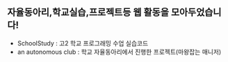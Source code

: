 자율동아리,학교실습,프로젝트등 웹 활동을 모아두었습니다!
--------------------
+ SchoolStudy : 고2 학교 프로그래밍 수업 실습코드
+ an autonomous club : 학교 자율동아리에서 진행한 프로젝트(마왕잡는 매니저)
